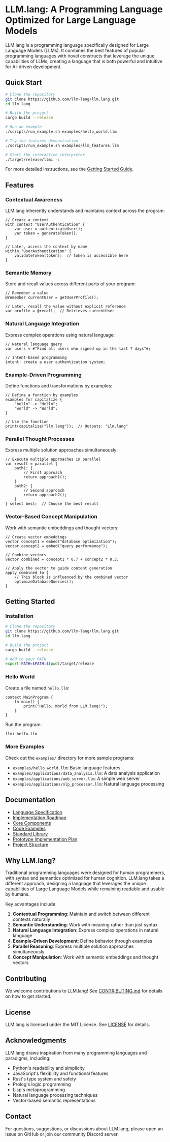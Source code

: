 # LLM.lang: A Programming Language Optimized for Large Language Models

LLM.lang is a programming language specifically designed for Large Language Models (LLMs). It combines the best features of popular programming languages with novel constructs that leverage the unique capabilities of LLMs, creating a language that is both powerful and intuitive for AI-driven development.

## Quick Start

```bash
# Clone the repository
git clone https://github.com/llm-lang/llm.lang.git
cd llm.lang

# Build the project
cargo build --release

# Run an example
./scripts/run_example.sh examples/hello_world.llm

# Try the features demonstration
./scripts/run_example.sh examples/llm_features.llm

# Start the interactive interpreter
./target/release/llmi -i
```

For more detailed instructions, see the [Getting Started Guide](docs/getting_started.md).

## Features

### Contextual Awareness

LLM.lang inherently understands and maintains context across the program:

```llm
// Create a context
with context "UserAuthentication" {
    var user = authenticateUser();
    var token = generateToken();
}

// Later, access the context by name
within "UserAuthentication" {
    validateToken(token);  // token is accessible here
}
```

### Semantic Memory

Store and recall values across different parts of your program:

```llm
// Remember a value
@remember currentUser = getUserProfile();

// Later, recall the value without explicit reference
var profile = @recall;  // Retrieves currentUser
```

### Natural Language Integration

Express complex operations using natural language:

```llm
// Natural language query
var users = #"Find all users who signed up in the last 7 days"#;

// Intent-based programming
intent: create a user authentication system;
```

### Example-Driven Programming

Define functions and transformations by examples:

```llm
// Define a function by examples
examples for capitalize {
    "hello" -> "Hello";
    "world" -> "World";
}

// Use the function
print(capitalize("llm.lang"));  // Outputs: "Llm.lang"
```

### Parallel Thought Processes

Express multiple solution approaches simultaneously:

```llm
// Execute multiple approaches in parallel
var result = parallel {
    path1: {
        // First approach
        return approach1();
    }
    path2: {
        // Second approach
        return approach2();
    }
} select best;  // Choose the best result
```

### Vector-Based Concept Manipulation

Work with semantic embeddings and thought vectors:

```llm
// Create vector embeddings
vector concept1 = embed("database optimization");
vector concept2 = embed("query performance");

// Combine vectors
vector combined = concept1 * 0.7 + concept2 * 0.3;

// Apply the vector to guide content generation
apply combined to {
    // This block is influenced by the combined vector
    optimizeDatabaseQueries();
}
```

## Getting Started

### Installation

```bash
# Clone the repository
git clone https://github.com/llm-lang/llm.lang.git
cd llm.lang

# Build the project
cargo build --release

# Add to your PATH
export PATH=$PATH:$(pwd)/target/release
```

### Hello World

Create a file named `hello.llm`:

```llm
context MainProgram {
    fn main() {
        print("Hello, World from LLM.lang!");
    }
}
```

Run the program:

```bash
llmi hello.llm
```

### More Examples

Check out the `examples/` directory for more sample programs:

- `examples/hello_world.llm`: Basic language features
- `examples/applications/data_analysis.llm`: A data analysis application
- `examples/applications/web_server.llm`: A simple web server
- `examples/applications/nlp_processor.llm`: Natural language processing

## Documentation

- [Language Specification](docs/language_specification.md)
- [Implementation Roadmap](docs/implementation_roadmap.md)
- [Core Components](docs/core_components.md)
- [Code Examples](docs/code_examples.md)
- [Standard Library](docs/standard_library.md)
- [Prototype Implementation Plan](docs/prototype_implementation_plan.md)
- [Project Structure](docs/project_structure.md)

## Why LLM.lang?

Traditional programming languages were designed for human programmers, with syntax and semantics optimized for human cognition. LLM.lang takes a different approach, designing a language that leverages the unique capabilities of Large Language Models while remaining readable and usable by humans.

Key advantages include:

1. **Contextual Programming**: Maintain and switch between different contexts naturally
2. **Semantic Understanding**: Work with meaning rather than just syntax
3. **Natural Language Integration**: Express complex operations in natural language
4. **Example-Driven Development**: Define behavior through examples
5. **Parallel Reasoning**: Express multiple solution approaches simultaneously
6. **Concept Manipulation**: Work with semantic embeddings and thought vectors

## Contributing

We welcome contributions to LLM.lang! See [CONTRIBUTING.md](.github/CONTRIBUTING.md) for details on how to get started.

## License

LLM.lang is licensed under the MIT License. See [LICENSE](LICENSE) for details.

## Acknowledgments

LLM.lang draws inspiration from many programming languages and paradigms, including:

- Python's readability and simplicity
- JavaScript's flexibility and functional features
- Rust's type system and safety
- Prolog's logic programming
- Lisp's metaprogramming
- Natural language processing techniques
- Vector-based semantic representations

## Contact

For questions, suggestions, or discussions about LLM.lang, please open an issue on GitHub or join our community Discord server.
